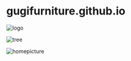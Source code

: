 # gugifurniture.github.io

![logo](https://user-images.githubusercontent.com/92727113/144732790-1fc3d604-3a59-4b36-b2e0-dfb5ae9a688f.jpg)

![tree](https://user-images.githubusercontent.com/92727113/144733401-66e12c8d-bcaa-42c6-97f0-067944d0d2da.jpg)

![homepicture](https://user-images.githubusercontent.com/92727113/144738579-9e31709c-ab0b-43ea-a4f1-0ca0f366e011.jpg)
